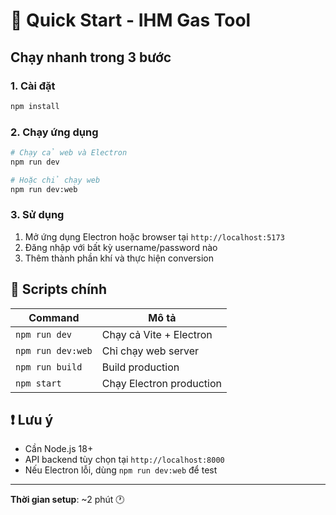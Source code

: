 # 🚀 Quick Start - IHM Gas Tool

## Chạy nhanh trong 3 bước

### 1. Cài đặt
```bash
npm install
```

### 2. Chạy ứng dụng
```bash
# Chạy cả web và Electron
npm run dev

# Hoặc chỉ chạy web
npm run dev:web
```

### 3. Sử dụng
1. Mở ứng dụng Electron hoặc browser tại `http://localhost:5173`
2. Đăng nhập với bất kỳ username/password nào
3. Thêm thành phần khí và thực hiện conversion

## 🔧 Scripts chính

| Command | Mô tả |
|---------|-------|
| `npm run dev` | Chạy cả Vite + Electron |
| `npm run dev:web` | Chỉ chạy web server |
| `npm run build` | Build production |
| `npm start` | Chạy Electron production |

## ❗ Lưu ý

- Cần Node.js 18+
- API backend tùy chọn tại `http://localhost:8000`
- Nếu Electron lỗi, dùng `npm run dev:web` để test

---
**Thời gian setup**: ~2 phút 🕐 